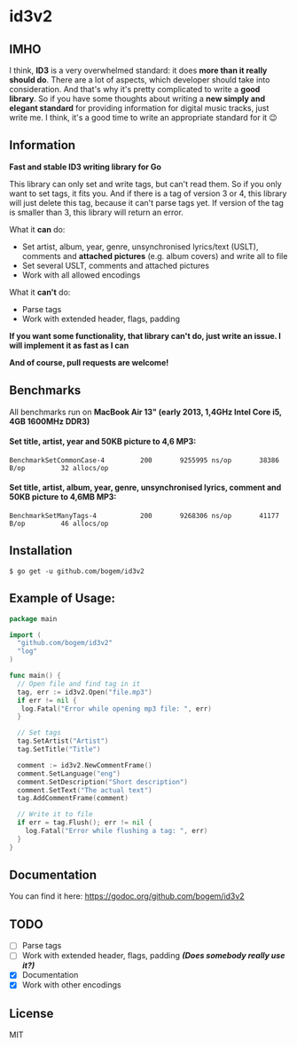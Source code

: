 # id3v2

## IMHO
I think, **ID3** is a very overwhelmed standard: it does **more than it really should do**. There are a lot of aspects, which developer should take into consideration. And that's why it's pretty complicated to write a **good library**. So if you have some thoughts about writing a **new simply and elegant standard** for providing information for digital music tracks, just write me. I think, it's a good time to write an appropriate standard for it 😉

## Information
**Fast and stable ID3 writing library for Go**

This library can only set and write tags, but can't read them. So if you only want to set tags, it fits you. And if there is a tag of version 3 or 4, this library will just delete this tag, because it can't parse tags yet. If version of the tag is smaller than 3, this library will return an error.

What it **can** do:
* Set artist, album, year, genre, unsynchronised lyrics/text (USLT), comments and **attached pictures** (e.g. album covers) and write all to file
* Set several USLT, comments and attached pictures
* Work with all allowed encodings

What it **can't** do:
* Parse tags
* Work with extended header, flags, padding

**If you want some functionality, that library can't do, just write an issue. I will implement it as fast as I can**

**And of course, pull requests are welcome!**

## Benchmarks

All benchmarks run on **MacBook Air 13" (early 2013, 1,4GHz Intel Core i5, 4GB 1600MHz DDR3)**

#### Set title, artist, year and 50KB picture to 4,6 MP3:
```
BenchmarkSetCommonCase-4	     200	   9255995 ns/op	   38386 B/op	      32 allocs/op
```

#### Set title, artist, album, year, genre, unsynchronised lyrics, comment and 50KB picture to 4,6MB MP3:
```
BenchmarkSetManyTags-4  	     200	   9268306 ns/op	   41177 B/op	      46 allocs/op
```

## Installation
  	$ go get -u github.com/bogem/id3v2

## Example of Usage:
```go
package main

import (
  "github.com/bogem/id3v2"
  "log"
)

func main() {
  // Open file and find tag in it
  tag, err := id3v2.Open("file.mp3")
  if err != nil {
   log.Fatal("Error while opening mp3 file: ", err)
  }

  // Set tags
  tag.SetArtist("Artist")
  tag.SetTitle("Title")

  comment := id3v2.NewCommentFrame()
  comment.SetLanguage("eng")
  comment.SetDescription("Short description")
  comment.SetText("The actual text")
  tag.AddCommentFrame(comment)

  // Write it to file
  if err = tag.Flush(); err != nil {
    log.Fatal("Error while flushing a tag: ", err)
  }
}

```

## Documentation

You can find it here: https://godoc.org/github.com/bogem/id3v2

## TODO

- [ ] Parse tags
- [ ] Work with extended header, flags, padding ***(Does somebody really use it?)***
- [x] Documentation
- [x] Work with other encodings

## License
MIT
